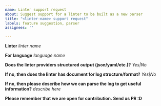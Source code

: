 ```yaml
---
name: Linter support request
about: Suggest support for a linter to be built as a new parser
title: "<linter-name> support request"
labels: feature suggestion, parser
assignees: ''

---
```


**Linter**
*linter name*

**For language**
*language name*

**Does the linter providers structured output (json/yaml/etc.)?**
*Yes|No*

**If no, then does the linter has document for log structure/format?**
*Yes|No*

**If no, then please describe how we can parse the log to get useful information?**
*describe here*

**Please remember that we are open for contribution. Send us PR :D**
